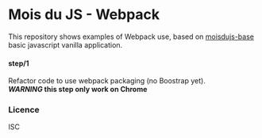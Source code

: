 # Mois du JS - Webpack

This  repository shows examples of Webpack use, based on [moisdujs-base]() basic javascript vanilla application.

#### step/1

Refactor code to use webpack packaging (no Boostrap yet).  
**_WARNING_ this step only work on Chrome**

### Licence

ISC
